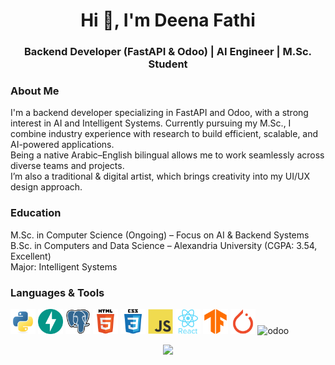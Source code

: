 <h1 align="center">Hi 👋, I'm Deena Fathi</h1>
<h3 align="center">Backend Developer (FastAPI & Odoo) | AI Engineer | M.Sc. Student</h3>

<h3 align="left">About Me</h3>
<p>
I'm a backend developer specializing in FastAPI and Odoo, with a strong interest in AI and Intelligent Systems. Currently pursuing my M.Sc., I combine industry experience with research to build efficient, scalable, and AI-powered applications.<br>
Being a native Arabic–English bilingual allows me to work seamlessly across diverse teams and projects.<br>
I’m also a traditional & digital artist, which brings creativity into my UI/UX design approach.
</p>

<h3 align="left">Education</h3>
<p>
M.Sc. in Computer Science (Ongoing) – Focus on AI & Backend Systems<br>
B.Sc. in Computers and Data Science – Alexandria University (CGPA: 3.54, Excellent)<br>
Major: Intelligent Systems
</p>

<h3 align="left">Languages & Tools</h3>
<p align="left">
  <img src="https://raw.githubusercontent.com/devicons/devicon/master/icons/python/python-original.svg" alt="python" width="40" height="40"/>
  <img src="https://raw.githubusercontent.com/devicons/devicon/master/icons/fastapi/fastapi-original.svg" alt="fastapi" width="40" height="40"/>
  <img src="https://raw.githubusercontent.com/devicons/devicon/master/icons/postgresql/postgresql-original.svg" alt="postgresql" width="40" height="40"/>
  <img src="https://raw.githubusercontent.com/devicons/devicon/master/icons/html5/html5-original-wordmark.svg" alt="html5" width="40" height="40"/>
  <img src="https://raw.githubusercontent.com/devicons/devicon/master/icons/css3/css3-original-wordmark.svg" alt="css3" width="40" height="40"/>
  <img src="https://raw.githubusercontent.com/devicons/devicon/master/icons/javascript/javascript-original.svg" alt="javascript" width="40" height="40"/>
  <img src="https://raw.githubusercontent.com/devicons/devicon/master/icons/react/react-original-wordmark.svg" alt="react" width="40" height="40"/>
  <img src="https://raw.githubusercontent.com/devicons/devicon/master/icons/tensorflow/tensorflow-original.svg" alt="tensorflow" width="40" height="40"/>
  <img src="https://raw.githubusercontent.com/devicons/devicon/master/icons/pytorch/pytorch-original.svg" alt="pytorch" width="40" height="40"/>
  <img src="https://odoocdn.com/openerp_website/static/src/img/assets/svg/odoo_logo.svg" alt="odoo" width="60" height="60"/>
</p>

<div id="header" align="center">
  <img src="https://media.giphy.com/media/paTz7UZbPfTZFRYnnB/giphy.gif" width="100"/>
</div>
